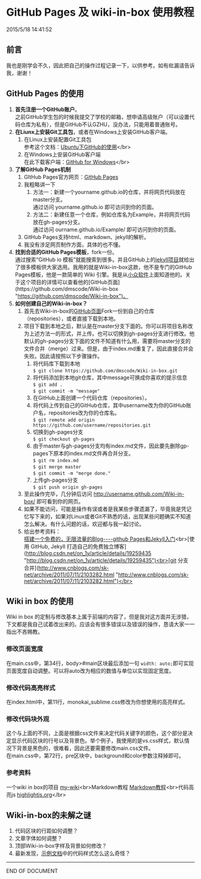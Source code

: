 GitHub Pages 及 wiki-in-box 使用教程 
===
2015/5/18 14:41:52 

## 前言 ##


我也是刚学会不久，因此把自己的操作过程记录一下，以供参考。如有纰漏请告诉我，谢谢！

## GitHub Pages 的使用 ##


1. **首先注册一个GitHub账户**。<br>之前GitHub学生包的时候我提交了学校的邮箱，想申请高级账户（可以设置代码仓库为私有），但是GitHub不认GZHU，没办法，只能用着普通账号。</br>
2. **在Liunx上安装Git工具包**，或者在Windows上安装GitHub客户端。
	1. 在Linux上安装配置Git工具包<br>参考这个文档：[Ubuntu下GitHub的使用](http://www.pythoner.com/263.html "http://www.pythoner.com/263.html")</br>
	2. 在Windows上安装GitHub客户端<br>在此下载客户端：[GitHub for Windows](https://windows.github.com/ "https://windows.github.com/")</br>
3. **了解GitHub Pages机制**
	1. GItHub Pages官方网页：[GitHub Pages](https://pages.github.com/ "https://pages.github.com/")
	2. 我粗略讲一下
		1. 方法一：新建一个yourname.github.io的仓库，并将网页代码放在master分支。<br>通过访问 yourname.github.io 即可访问到你的页面。</br>
		2. 方法二：新建任意一个仓库，例如仓库名为Example，并将网页代码放在gh-pages分支。<br>通过访问 ourname.github.io/Example/ 即可访问到你的页面。</br>
	3. GitHub Pages支持html、markdown、jekyll的解析。
	4. 我没有涉足网页制作方面，具体的也不懂。
4. **找到合适的GitHub Pages模板**，fork一份。<br>通过搜索“GitHub io 模板”就能搜索到很多。并且GitHub上的[jekyll项目](https://github.com/jekyll/jekyll/wiki/Sites "https://github.com/jekyll/jekyll/wiki/Sites")就给出了很多模板供大家选用。我用的就是Wiki-in-box这款，他不是专门的GitHub Pages模板，他是一款简单的 Wiki 引擎。我是从[小众软件](http://www.appinn.com/wiki-in-box/ "http://www.appinn.com/wiki-in-box/")上面知道他的。关于这个项目的详情可以查看他的[GitHub页面](https://github.com/dmscode/Wiki-in-box "https://github.com/dmscode/Wiki-in-box")。</br>
5. **如何创建自己的Wiki-in-box？**
	1. 首先去Wiki-in-box的[GitHub页面](https://github.com/dmscode/Wiki-in-box "https://github.com/dmscode/Wiki-in-box")Fork一份到自己的仓库（repositories），或者直接下载到本地。
	2. 项目下载到本地之后，默认是在master分支下面的。你可以将项目名称改为上述方法一的形式，并上传。也可以切换到gh-pages分支进行修改。他默认的gh-pages分支下面的文件不知道有什么用，需要将master分支的文件合并（merge）过来。但是，由于index.md重复了，因此直接合并会失败。因此请按照以下步骤操作。
		1. 将代码库下载到本地<br>``$ git clone https://github.com/dmscode/Wiki-in-box.git``</br>
		2. 将代码添加到本地git仓库，其中message可换成你喜欢的提示信息<br>``$ git add .``<br>``$ git commit -m "message"``</br> 
		3. 在GitHub上面创建一个代码仓库（repositories）。
		4. 将代码上传到自己的GitHub仓库，其中username改为你的GitHub账户名，repositories改为你的仓库名。<br>``$ git remote add origin https://github.com/username/repositories.git``</br>
		5. 切换到gh-pages分支<br>``$ git checkout gh-pages``</br>
		6. 由于master与gh-pages分支均有index.md文件，因此要先删除gp-pages下原本的index.md文件再合并分支。<br>``$ git rm index.md``<br>``$ git merge master``<br>``$ git commit -m "merge done."``</br>
		7. 上传gh-pages分支<br>``$ git push origin gh-pages``</br>
	3. 至此操作完毕，几分钟后访问 http://username.github.com/Wiki-in-box/ 即可看到你的网页。
	4. 如果不能访问，可能是操作有误或者是我某些步骤遗漏了，毕竟我是凭记忆写下来的，如果对Linux或者Git不熟悉的话，出现某些问题确实不知道怎么解决。有什么问题的话，欢迎都与我一起讨论。
	5. 给出参考资料：<br>[搭建一个免费的，无限流量的Blog----github Pages和Jekyll入门](http://www.ruanyifeng.com/blog/2012/08/blogging_with_jekyll.html "http://www.ruanyifeng.com/blog/2012/08/blogging_with_jekyll.html")<br>[使用 GitHub, Jekyll 打造自己的免费独立博客](http://blog.csdn.net/on_1y/article/details/19259435 "http://blog.csdn.net/on_1y/article/details/19259435")<br>[git 分支 合并](http://www.cnblogs.com/sk-net/archive/2011/07/11/2103282.html "http://www.cnblogs.com/sk-net/archive/2011/07/11/2103282.html")</br>

## Wiki in box 的使用 ##

Wiki in box 的定制与修改基本上属于前端的内容了，但是我对这方面并无涉猎，下文都是我自己试着改出来的。应该会有很多错误以及错误的操作，恳请大家一一指出不吝赐教。
### 修改页面宽度 ###
在main.css中，第34行，body>#main区块最后添加一句 ``width: auto;``即可实现页面宽度自动调整。可以将auto改为相应的数值与单位以实现固定宽度。
### 修改代码高亮样式 ###
在index.html中，第11行，monokai_sublime.css修改为你想使用的高亮样式。
### 修改代码块外观 ###
这个与上面的不同，上面是根据css文件来决定代码关键字的颜色，这个部分是决定显示代码区块的行号以及背景色。举个例子，我使用的是vs.css样式，默认情况下背景是黑色的，很难看，因此还要需要修改main.css文件。<br>在main.css中，第72行，pre区块中，background和color参数注释掉即可。
### 参考资料 ###
一个wiki in box的项目 [my-wiki](https://github.com/dmscode/my-wiki "https://github.com/dmscode/my-wiki")<br>Markdown教程 [Markdown教程](http://wowubuntu.com/markdown/ "http://wowubuntu.com/markdown/")<br>代码高亮js [highlightjs.org](https://highlightjs.org/ "https://highlightjs.org/")</br>
## Wiki-in-box的未解之谜 ##
1. 代码区块的行距如何调整？
2. 文章字体如何调整？
3. 顶部Wiki-in-box字样及背景如何修改？
4. 最新发现，[示例文档](tutorial)中的代码样式怎么这么奇怪？


----------
END OF DOCUMENT